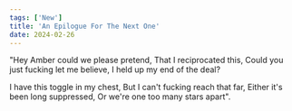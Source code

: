 ```yaml
---
tags: ['New']
title: 'An Epilogue For The Next One'
date: 2024-02-26
---
```


"Hey Amber could we please pretend,
That I reciprocated this,
Could you just fucking let me believe,
I held up my end of the deal?

I have this toggle in my chest,
But I can't fucking reach that far,
Either it's been long suppressed,
Or we're one too many stars apart".
